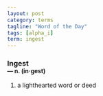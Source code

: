 ```yaml
---
layout: post
category: terms
tagline: "Word of the Day"
tags: [alpha_i]
term: ingest
---
```


<h3>Ingest<br/> <small>&mdash; n. (in<span>&middot;</span>gest)</small></h3>
<p><ol>
<li>a lighthearted word or deed</li>
</ol></p>
